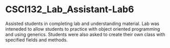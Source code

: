 # CSCI132_Lab_Assistant-Lab6
Assisted students in completing lab and understanding material. Lab was inteneded to allow students to practice with object oriented programming and 
using generics. Students were also asked to create their own class with specified fields and methods.
